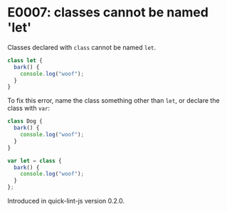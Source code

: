 # E0007: classes cannot be named 'let'

Classes declared with `class` cannot be named `let`.

```javascript
class let {
  bark() {
    console.log("woof");
  }
}
```

To fix this error, name the class something other than `let`, or declare the
class with `var`:

```javascript
class Dog {
  bark() {
    console.log("woof");
  }
}

var let = class {
  bark() {
    console.log("woof");
  }
};
```

Introduced in quick-lint-js version 0.2.0.
